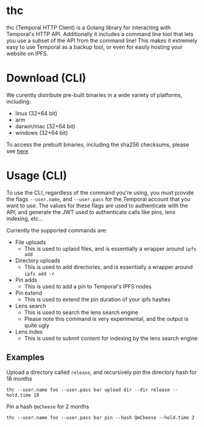 # thc

thc (Temporal HTTP Client) is a Golang library for interacting with Temporal's HTTP API. Additionally it includes a command line tool that lets you use a subset of the API from the command line! This makes it extremely easy to use Temporal as a backup tool, or even for easily hosting your website on IPFS.

# Download (CLI)

We curently distribute pre-built binaries in a wide variety of platforms, including:
* linux (32+64 bit)
* arm
* darwin/mac (32+64 bit)
* windows (32+64 bit)

To access the prebuilt binaries, including the sha256 checksums, please see [here](https://gateway.temporal.cloud/ipfs/QmVPdxNGFg1drdFmrwcih8zzGKd4ywti6izLp2jvf6KY1L)

# Usage (CLI)

To use the CLI, regardless of the command you're using, you must provide the flags `--user.name`, and `--user.pass` for the Temporal account that you want to use. The values for these flags are used to authenticate with the API, and generate the JWT used to authenticate calls like pins, lens indexing, etc...

Currently the supported commands are:

* File uploads
  * This is used to uplaod files, and is essentially a wrapper around `ipfs add`
* Directory uploads
  * This is used to add directories, and is essentially a wrapper around `ipfs add -r`
* Pin adds
  * This is used to add a pin to Temporal's IPFS nodes
* Pin extend
  * This is used to extend the pin duration of your ipfs hashes
* Lens search
  * This is used to search the lens search engine
  * Please note this command is very experimental, and the output is quite  ugly
* Lens index
  * This is used to submit content for indexing by the lens search engine

## Examples

Upload a directory called `release`, and recursively pin the directory hash for 18 months

```
thc --user.name foo --user.pass bar upload dir --dir release --hold.time 18
```

Pin a hash `QmCheese` for 2 months

```
thc --user.name foo --user.pass bar pin --hash QmCheese --hold.time 2
```